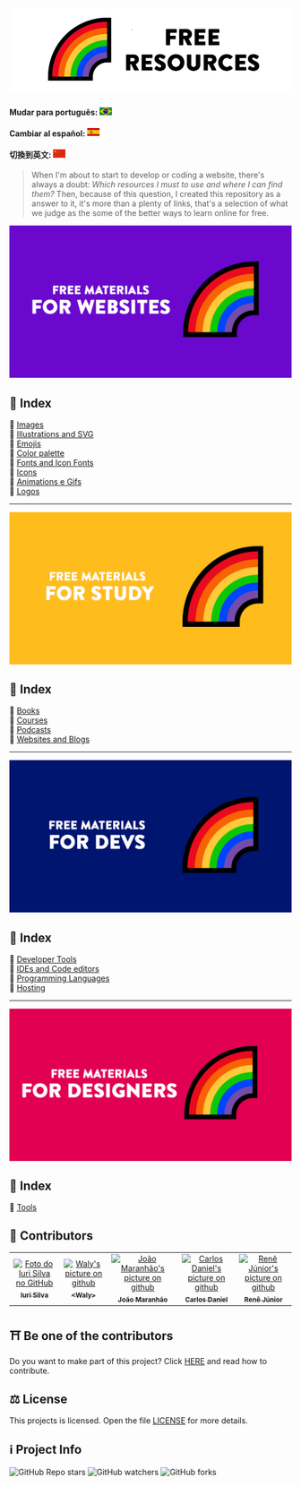 <h1 align="center">
  <img src="./assets/image/logoen.png">
</h1>


#### Mudar para português: <kbd>[<img title="Português" alt="Português" src="../../flags/br.jpg" width="22">](../../README.md)</kbd>

#### Cambiar al español: <kbd>[<img title="Español" alt="Español" src="../../flags/es.png" width="22">](../espanol/README.es.md)</kbd>

#### 切換到英文: <kbd>[<img title="中文" alt="中文" src="../../flags/cn.png" width="22">](../中文/README.cn.md)</kbd>


> When I'm about to start to develop or coding a website, there's always a doubt: <i>Which resources I must to use and where I can find them?</i>
> Then, because of this question, I created this repository as a answer to it, it's more than a plenty of links, that's a selection of what we judge as the some of the better ways to learn online for free.

<img src="./assets/image/banner1en.png">

## 📕 Index

📌 [Images](./pages/free-materials-for-websites.en.md#-images)<br>
📌 [Illustrations and SVG](./pages/free-materials-for-websites.en.md#-illustrations-and-svg)<br>
📌 [Emojis](./pages/free-materials-for-websites.en.md#-emojis)<br>
📌 [Color palette](./pages/free-materials-for-websites.en.md#-color-palette)<br>
📌 [Fonts and Icon Fonts](./pages/free-materials-for-websites.en.md#-fonts-and-icon-fonts)<br>
📌 [Icons](./pages/free-materials-for-websites.en.md#-icons)<br>
📌 [Animations e Gifs](./pages/free-materials-for-websites.en.md#-animations-and-gifs)<br>
📌 [Logos](./pages/free-materials-for-websites.en.md#-logos)<br>

---

<img src="./assets/image/banner2en.png">

## 📕 Index

📌 [Books](./pages/free-materials-for-studies.en.md#-books)<br>
📌 [Courses](./pages/free-materials-for-studies.en.md#-courses)<br>
📌 [Podcasts](./pages/free-materials-for-studies.en.md#-podcasts)<br>
📌 [Websites and Blogs](./pages/free-materials-for-studies.en.md#-websites-and-blogs)<br>

---

<img src="./assets/image/banner3en.png">

## 📕 Index

📌 [Developer Tools](./pages/free-materials-for-devs.en.md#-developer-tools)<br>
📌 [IDEs and Code editors](./pages/free-materials-for-devs.en.md#-ides-and-code-editors)<br>
📌 [Programming Languages](./pages/free-materials-for-devs.en.md#-programming-languages)<br>
📌 [Hosting](./pages/free-materials-for-devs.en.md#-hosting)<br>

---

<img src="./assets/image/banner4en.png">

## 📕 Index

📌 [Tools](./pages/free-materials-for-designers.en.md#-tools) <br>

## 🌈 Contributors<br>

<table>
  <tr>
    <td align="center">
      <a href="https://github.com/iuricode">
        <img src="https://avatars3.githubusercontent.com/u/31936044" width="100px;" alt="Foto do Iuri Silva no GitHub"/><br>
        <sub>
          <b>Iuri Silva</b>
        </sub>
      </a>
    </td>
    <td align="center">
      <a href="https://github.com/walysonfelipe">
        <img src="https://avatars1.githubusercontent.com/u/35854466" width="100px;" alt="Waly's picture on github"/><br>
        <sub>
          <b><<!---->Waly></b>
        </sub>
      </a><br>
    </td>
    <td align="center">
      <a href="https://github.com/joaomaranhao">
        <img src="https://avatars0.githubusercontent.com/u/31970285" width="100px;" alt="João Maranhão's picture on github"/><br>
        <sub>
          <b>João Maranhão</b>
        </sub>
      </a><br>
    </td>
    <td align="center">
      <a href="https://github.com/ff4LL">
        <img src="https://avatars0.githubusercontent.com/u/66672234" width="100px;" alt="Carlos Daniel's picture on github"/><br>
        <sub>
          <b>Carlos Daniel</b>
        </sub>
      </a><br>
    </td>
    <td align="center">
      <a href="https://github.com/reness0">
        <img src="https://avatars0.githubusercontent.com/u/49681380" width="100px;" alt="Renê Júnior's picture on github"/><br>
        <sub>
          <b>Renê Júnior</b>
        </sub>
      </a><br>
    </td>

  
  </tr>
</table>

## ⛩ Be one of the contributors<br>

Do you want to make part of this project? Click [HERE](./CONTRIBUTING.en.md) and read how to contribute.<br>

## ⚖ License

This projects is  licensed. Open the file [LICENSE](./LICENSE.en.md) for more details.<br>

## ℹ️ Project Info

![GitHub Repo stars](https://img.shields.io/github/stars/iuricode/recursos-gratuitos?style=for-the-badge)
![GitHub watchers](https://img.shields.io/github/watchers/iuricode/recursos-gratuitos?style=for-the-badge)
![GitHub forks](https://img.shields.io/github/forks/iuricode/recursos-gratuitos?style=for-the-badge)
